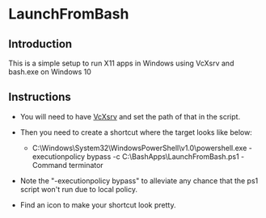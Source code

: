 # LaunchFromBash

## Introduction

This is a simple setup to run X11 apps in Windows using VcXsrv and bash.exe on Windows 10

## Instructions

* You will need to have [VcXsrv](https://sourceforge.net/projects/vcxsrv) and set the path of that in the script.
* Then you need to create a shortcut where the target looks like below:

  * C:\Windows\System32\WindowsPowerShell\v1.0\powershell.exe -executionpolicy bypass -c C:\BashApps\LaunchFromBash.ps1 -Command terminator
*  Note the "-executionpolicy bypass" to alleviate any chance that the ps1 script won't run due to local policy.
* Find an icon to make your shortcut look pretty.
